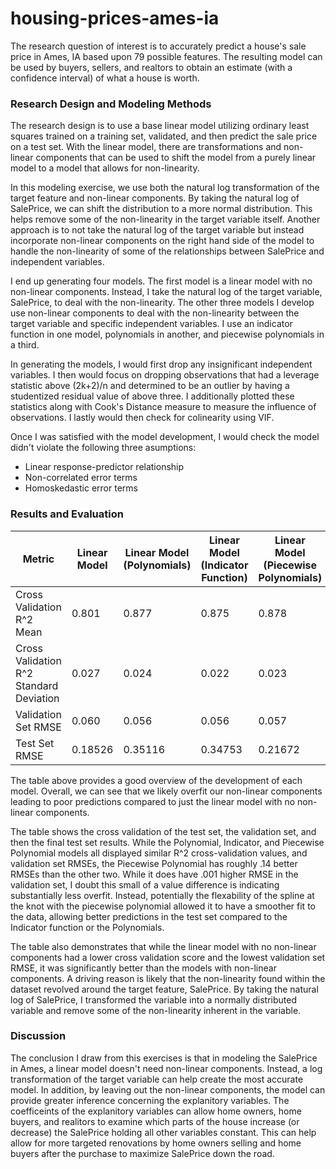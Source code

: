 # housing-prices-ames-ia
The research question of interest is to accurately predict a house's sale price in Ames, IA based upon 79 possible features. The resulting model can be used by buyers, sellers, and realtors to obtain an estimate (with a confidence interval) of what a house is worth. 

### Research Design and Modeling Methods
The research design is to use a base linear model utilizing ordinary least squares trained on a training set, validated, and then predict the sale price on a test set. With the linear model, there are transformations and non-linear components that can be used to shift the model from a purely linear model to a model that allows for non-linearity. 

In this modeling exercise, we use both the natural log transformation of the target feature and non-linear components. By taking the natural log of SalePrice, we can shift the distribution to a more normal distribution. This helps remove some of the non-linearity in the target variable itself. Another approach is to not take the natural log of the target variable but instead incorporate non-linear components on the right hand side of the model to handle the non-linearity of some of the relationships between SalePrice and independent variables. 

I end up generating four models. The first model is a linear model with no non-linear components. Instead, I take the natural log of the target variable, SalePrice, to deal with the non-linearity. The other three models I develop use non-linear components to deal with the non-linearity between the target variable and specific independent variables. I use an indicator function in one model, polynomials in another, and piecewise polynomials in a third. 

In generating the models, I would first drop any insignificant independent variables. I then would focus on dropping observations that had a leverage statistic above (2k+2)/n and determined to be an outlier by having a studentized residual value of above three. I additionally plotted these statistics along with Cook's Distance measure to measure the influence of observations. I lastly would then check for colinearity using VIF. 

Once I was satisfied with the model development, I would check the model didn't violate the following three asumptions:
* Linear response-predictor relationship
* Non-correlated error terms
* Homoskedastic error terms

### Results and Evaluation

| Metric | Linear Model | Linear Model (Polynomials) | Linear Model (Indicator Function) | Linear Model (Piecewise Polynomials) |
|---     | ---          | ---                        |---                                |---                                   |
| Cross Validation R^2 Mean | 0.801 | 0.877 | 0.875 | 0.878 |
| Cross Validation R^2 Standard Deviation | 0.027 | 0.024 | 0.022 | 0.023 |
| Validation Set RMSE | 0.060 | 0.056 | 0.056 | 0.057 |
| Test Set RMSE | 0.18526 | 0.35116 | 0.34753 | 0.21672 |

The table above provides a good overview of the development of each model. Overall, we can see that we likely overfit our non-linear components leading to poor predictions compared to just the linear model with no non-linear components. 

The table shows the cross validation of the test set, the validation set, and then the final test set results. While the Polynomial, Indicator, and Piecewise Polynomial models all displayed similar R^2 cross-validation values, and validation set RMSEs, the Piecewise Polynomial has roughly .14 better RMSEs than the other two. While it does have .001 higher RMSE in the validation set, I doubt this small of a value difference is indicating substantially less overfit. Instead, potentially the flexability of the spline at the knot with the piecewise polynomial allowed it to have a smoother fit to the data, allowing better predictions in the test set compared to the Indicator function or the Polynomials. 

The table also demonstrates that while the linear model with no non-linear components had a lower cross validation score and the lowest validation set RMSE, it was significantly better than the models with non-linear components. A driving reason is likely that the non-linearity found within the dataset revolved around the target feature, SalePrice. By taking the natural log of SalePrice, I transformed the variable into a normally distributed variable and remove some of the non-linearity inherent in the variable.

### Discussion
The conclusion I draw from this exercises is that in modeling the SalePrice in Ames, a linear model doesn't need non-linear components. Instead, a log transformation of the target variable can help create the most accurate model. In addition, by leaving out the non-linear components, the model can provide greater inference concerning the explanitory variables. The coefficeints of the explanitory variables can allow home owners, home buyers, and realitors to examine which parts of the house increase (or decrease) the SalePrice holding all other variables constant. This can help allow for more targeted renovations by home owners selling and home buyers after the purchase to maximize SalePrice down the road.
